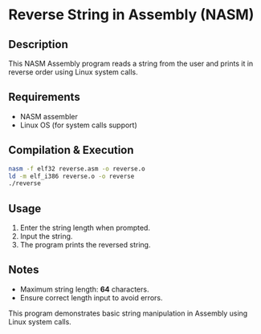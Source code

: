 # Reverse String in Assembly (NASM)

## Description
This NASM Assembly program reads a string from the user and prints it in reverse order using Linux system calls.

## Requirements
- NASM assembler
- Linux OS (for system calls support)

## Compilation & Execution
```sh
nasm -f elf32 reverse.asm -o reverse.o
ld -m elf_i386 reverse.o -o reverse
./reverse
```

## Usage
1. Enter the string length when prompted.
2. Input the string.
3. The program prints the reversed string.

## Notes
- Maximum string length: **64** characters.
- Ensure correct length input to avoid errors.

This program demonstrates basic string manipulation in Assembly using Linux system calls.

